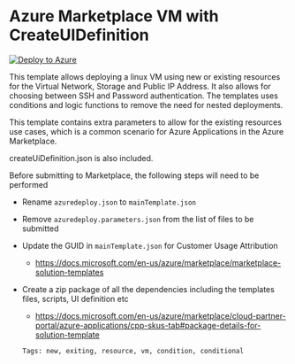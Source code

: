 # Azure Marketplace VM with CreateUIDefinition

[![Deploy to Azure](https://aka.ms/deploytoazurebutton?sanitize=true)](https://portal.azure.com/#create/Microsoft.Template/uri/https%3A%2F%2Fraw.githubusercontent.com%2Fhapmmorris%2Fazureimage%2Fmaster%2FMoore%2Fazuredeploy.json/uiFormDefinitionUri/https%3A%2F%2Fraw.githubusercontent.com%2Fhapmmorris%2Fazureimage%2Fmaster%2FMoore%2FuiFormDefinition.json)

This template allows deploying a linux VM using new or existing resources for the Virtual Network, Storage and Public IP Address.  It also allows for choosing between SSH and Password authentication.  The templates uses conditions and logic functions to remove the need for nested deployments.

This template contains extra parameters to allow for the existing resources use cases, which is a common scenario for Azure Applications in the Azure Marketplace.

createUiDefinition.json is also included.

Before submitting to Marketplace, the following steps will need to be performed

- Rename ```azuredeploy.json``` to ```mainTemplate.json```
- Remove ```azuredeploy.parameters.json``` from the list of files to be submitted
- Update the GUID in ```mainTemplate.json``` for Customer Usage Attribution
  - https://docs.microsoft.com/en-us/azure/marketplace/marketplace-solution-templates
- Create a zip package of all the dependencies including the templates files, scripts, UI definition etc
  - https://docs.microsoft.com/en-us/azure/marketplace/cloud-partner-portal/azure-applications/cpp-skus-tab#package-details-for-solution-template 
  
  `Tags: new, exiting, resource, vm, condition, conditional`
